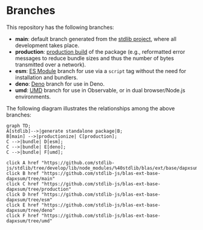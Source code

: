 <!--

@license Apache-2.0

Copyright (c) 2022 The Stdlib Authors.

Licensed under the Apache License, Version 2.0 (the "License");
you may not use this file except in compliance with the License.
You may obtain a copy of the License at

    http://www.apache.org/licenses/LICENSE-2.0

Unless required by applicable law or agreed to in writing, software
distributed under the License is distributed on an "AS IS" BASIS,
WITHOUT WARRANTIES OR CONDITIONS OF ANY KIND, either express or implied.
See the License for the specific language governing permissions and
limitations under the License.

-->

# Branches

This repository has the following branches:

-   **main**: default branch generated from the [stdlib project][stdlib-url], where all development takes place.
-   **production**: [production build][production-url] of the package (e.g., reformatted error messages to reduce bundle sizes and thus the number of bytes transmitted over a network).
-   **esm**: [ES Module][esm-url] branch for use via a `script` tag without the need for installation and bundlers.
-   **deno**: [Deno][deno-url] branch for use in Deno.
-   **umd**: [UMD][umd-url] branch for use in Observable, or in dual browser/Node.js environments.

The following diagram illustrates the relationships among the above branches:

```mermaid
graph TD;
A[stdlib]-->|generate standalone package|B;
B[main] -->|productionize| C[production];
C -->|bundle| D[esm];
C -->|bundle| E[deno];
C -->|bundle| F[umd];

click A href "https://github.com/stdlib-js/stdlib/tree/develop/lib/node_modules/%40stdlib/blas/ext/base/dapxsum"
click B href "https://github.com/stdlib-js/blas-ext-base-dapxsum/tree/main"
click C href "https://github.com/stdlib-js/blas-ext-base-dapxsum/tree/production"
click D href "https://github.com/stdlib-js/blas-ext-base-dapxsum/tree/esm"
click E href "https://github.com/stdlib-js/blas-ext-base-dapxsum/tree/deno"
click F href "https://github.com/stdlib-js/blas-ext-base-dapxsum/tree/umd"
```

[stdlib-url]: https://github.com/stdlib-js/stdlib/tree/develop/lib/node_modules/%40stdlib/blas/ext/base/dapxsum
[production-url]: https://github.com/stdlib-js/blas-ext-base-dapxsum/tree/production
[deno-url]: https://github.com/stdlib-js/blas-ext-base-dapxsum/tree/deno
[umd-url]: https://github.com/stdlib-js/blas-ext-base-dapxsum/tree/umd
[esm-url]: https://github.com/stdlib-js/blas-ext-base-dapxsum/tree/esm